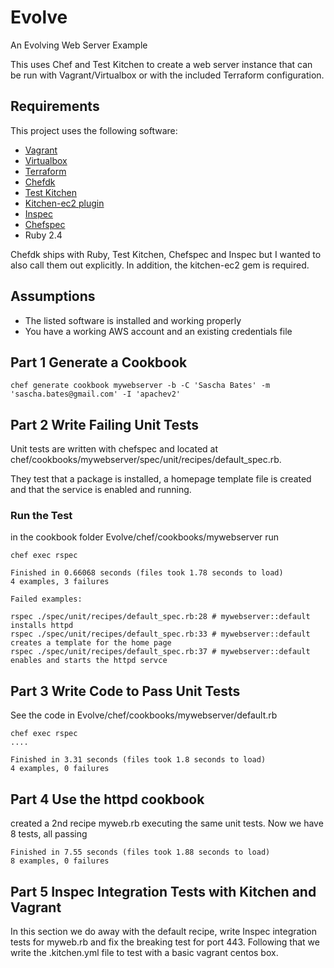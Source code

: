 # Evolve
An Evolving Web Server Example

This uses Chef and Test Kitchen to create a web server instance that can be run with Vagrant/Virtualbox or with the included Terraform configuration.

## Requirements
This project uses the following software:
* [Vagrant](http://www.vagrantup.com)
* [Virtualbox](https://www.virtualbox.org/wiki/VirtualBox)
* [Terraform](https://www.terraform.io/)
* [Chefdk](https://downloads.chef.io/chefdk)
* [Test Kitchen](https://github.com/test-kitchen/test-kitchen)
* [Kitchen-ec2 plugin](https://github.com/test-kitchen/kitchen-ec2)
* [Inspec](https://www.inspec.io)
* [Chefspec](https://github.com/chefspec/chefspec)
* Ruby 2.4

Chefdk ships with Ruby, Test Kitchen, Chefspec and Inspec but I wanted to also call them out explicitly. In addition, the kitchen-ec2 gem is required. 

## Assumptions
* The listed software is installed and working properly
* You have a working AWS account and an existing credentials file

## Part 1 Generate a Cookbook
```
chef generate cookbook mywebserver -b -C 'Sascha Bates' -m 'sascha.bates@gmail.com' -I 'apachev2'
```
## Part 2 Write Failing Unit Tests
Unit tests are written with chefspec and located at chef/cookbooks/mywebserver/spec/unit/recipes/default_spec.rb.

They test that a package is installed, a homepage template file is created and that the service is enabled and running.

### Run the Test
in the cookbook folder Evolve/chef/cookbooks/mywebserver run

 ``` chef exec rspec ```

 ```
 Finished in 0.66068 seconds (files took 1.78 seconds to load)
4 examples, 3 failures

Failed examples:

rspec ./spec/unit/recipes/default_spec.rb:28 # mywebserver::default installs httpd
rspec ./spec/unit/recipes/default_spec.rb:33 # mywebserver::default creates a template for the home page
rspec ./spec/unit/recipes/default_spec.rb:37 # mywebserver::default enables and starts the httpd servce
```

## Part 3 Write Code to Pass Unit Tests
See the code in Evolve/chef/cookbooks/mywebserver/default.rb

```
chef exec rspec
....

Finished in 3.31 seconds (files took 1.8 seconds to load)
4 examples, 0 failures
```

## Part 4 Use the httpd cookbook 
created a 2nd recipe myweb.rb executing the same unit tests. Now we have 8 tests, all passing

```
Finished in 7.55 seconds (files took 1.88 seconds to load)
8 examples, 0 failures
```

## Part 5 Inspec Integration Tests with Kitchen and Vagrant
In this section we do away with the default recipe, write Inspec integration tests for myweb.rb and fix the breaking test for port 443. Following that we write the .kitchen.yml file to test with a basic vagrant centos box.
